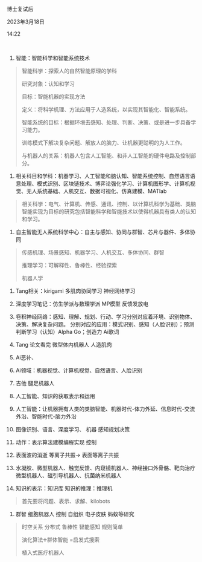 博士复试后

2023年3月18日

14:22

 

1.  智能：智能科学和智能系统技术

> 智能科学：探索人的自然智能原理的学科
>
> 研究对象：认知和学习
>
> 目标：智能机器的实现方法
>
> 定义：将科学机理、方法应用于人造系统，以实现其智能化、智能系统。
>
> 智能系统的目标：根据环境去感知、处理、判断、决策、或是进一步具备学习能力。
>
> 训练模式下解决复杂问题、解放人的脑力、让机器更聪明的为人工作。
>
> 与机器人的关系：机器人包含人工智能、和非人工智能的硬件电路及控制部分。

1.  相关科目和学科：机器学习、人工智能和脑认知、智能系统控制、自然语言语意处理、模式识别、区块链技术、博弈论强化学习、计算机图形学、计算机视觉、无人系统基础、人机交互、数据可视化、仿真建模、MATlab

> 相关科学：电气、计算机、传感、通讯、控制、以计算机科学为基础、类脑智能实现为目标的研究包括智能科学和智能技术以使得机器具有类人的认知和学习。

1.  自主智能无人系统科学中心：自主与感知、协同与群智、芯片与器件、多体协同

> 传感机理、场景感知、机器学习、人机交互、多体协同、群智
>
> 推理学习：可解释性、鲁棒性、经验探索
>
> 机器人学

1.  Tang相关：kirigami 多肌肉协同学习 神经网络学习

2.  深度学习笔记：仿生学派与数理学派 MP模型 反馈发放电

3.  卷积神经网络：感知、理解、规划、行动、学习分别对应着环境、识别物体、决策、解决复杂问题。 分别对应的应用：模式识别、感知（人脸识别）；预测判断学习（认知）Alpha Go；创造力 Ai歌词

4.  Tang 论文看完 微型体内机器人 人造肌肉

5.  Ai恶补、

6.  Ai领域：机器视觉、计算机视觉、自然语言、人脸识别

7.  吉他 腿足机器人

8.  人工智能、知识的获取表示和运用

9.  人工智能：让机器拥有人类的类脑智能、机器时代-体力外延、信息时代-交流外沿、智能时代-脑力外沿

10. 图像识别、语言、深度学习、 机器 感知规划决策

11. 动作：表示算法建模编程实现 控制

12. 表面波的消逝 等离子共振→ 表面等离子共振

13. 水凝胶、微型机器人、触觉反馈、内窥镜机器人、神经接口外骨骼、靶向治疗微型机器人、磁引导机器人、抗菌纳米机器人

14. 知识的表示：知识库 知识的推理：推理机

> 首先要将问题、表示、求解、kilobots

1.  群智 细胞机器人 控制 自组织 电子皮肤 蚂蚁等研究

> 时空关系 分布式 鲁棒性 智能感知 规则简单
>
> 演化算法➕群体智能 =启发式搜索
>
> 植入式医疗机器人
